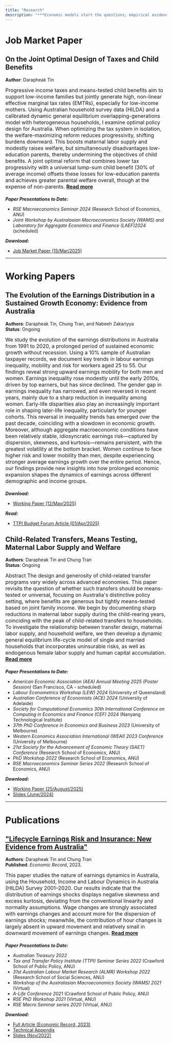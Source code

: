 ```yaml
---
title: "Research"
description: "***Economic models start the questions; empirical evidence brings the answers.***"
---
```


# Job Market Paper

## On the Joint Optimal Design of Taxes and Child Benefits

**Author**: Darapheak Tin
<!--
<div style="font-size:16px;">
Means-tested child benefits and progressive tax systems both aim to support low-income families, but often create high and non-linear effective marginal tax rate schedules. This paper explores the joint optimization of these systems within a dynamic general equilibrium model of overlapping generations, calibrated to Australia (2012-2018). The model incorporates household heterogeneity in family structure, age and number of children, female human capital, and uninsurable earnings risks. I find that a standalone optimal tax system would reduce tax progressivity, encouraging labor supply among highly educated women but increasing tax liabilities on low-income parents, thus undermining the objectives of child benefit programs. A jointly optimized system combines low tax progressivity and a universal lump-sum child benefit equal to 30% of median income (around AUD 18,000 in 2018), partly to offset the additional tax burdens on low-income parents. This integrated approach substantially improves overall and parental welfare, but non-parent households bear notable losses. A moderately reduced benefit, while not optimal, achieves welfare gains for parents with lower costs to non-parents. These findings highlight the importance of coordinating tax and child benefit policies to effectively support vulnerable parents, while cautioning against equity losses for non-parents when policies are optimized solely for overall welfare.
-->
<!--
While means-tested child benefit and progressive tax systems aim to support low-income families, my empirical analysis based on Australian household survey data (HILDA) reveals that their interaction creates high, non-linear effective marginal tax rates (EMTRs) for low-income mothers. Building on these findings, this paper examines the joint optimal design of tax and child benefit systems using a dynamic general equilibrium model of overlapping generations, calibrated to Australia (2012-2018). The model incorporates rich household heterogeneity in family structure, age and number of children, female human capital, and uninsurable earnings risks. I find that an optimal tax reform, focused solely on income tax, requires reducing tax progressivity, which encourages labor supply primarily among highly educated women. However, it also raises tax liabilities for low-income parents, thereby undermining the objectives of child benefit programs.

A joint optimal system combines reduced tax progressivity with a universal lump-sum child benefit set at approximately 30% of median income. While the more proportional tax scheme benefits high-education parents, the transfer—free from means-testing and double the average baseline payment—compensates low-income parent households for the increased tax liabilities. This approach significantly improves parental and overall welfare but shifts more of the tax burden onto non-parent households, causing them to experience notable losses. A moderately scaled-back benefit, though not optimal, yields welfare gains for parents at a lower cost to non-parents. These findings highlight the importance of coordinating tax and child benefit policies to effectively support vulnerable parents while cautioning against equity losses for non-parents when policies are optimized solely for overall welfare.
-->
<div class="abstract" style="font-size:16px;">
    <span class="abstract-text">
        Progressive income taxes and means-tested child benefits aim to support low-income families but jointly generate high, non-linear effective marginal tax rates (EMTRs), especially for low-income mothers. Using Australian household survey data (HILDA) and a calibrated dynamic general equilibrium overlapping-generations model with heterogeneous households, I examine optimal policy design for Australia. When optimizing the tax system in isolation, the welfare-maximizing reform reduces progressivity, shifting burdens downward. This boosts maternal labor supply and modestly raises welfare, but simultaneously disadvantages low-education parents, thereby undermining the objectives of child benefits. A joint optimal reform that combines lower tax progressivity with a universal lump-sum child benefit (30% of average income) offsets these losses for low-education parents and achieves greater parental welfare overall, though at the expense of non-parents. 
        <span class="more-text" style="display: none;">
             Moderately scaled-back transfers provide smaller but more fiscally sustainable gains. These findings highlight that optimizing taxes alone pushes against the aims of child-related transfers, demonstrating the importance of coordinated, sustainable tax–transfer design to balance efficiency and equity.
        </span>
    </span>
    <a href="#" class="read-more"><b>Read more</b></a>
</div>

<div style="font-size:14px;">

<div style="margin-top: 20px;"></div>

<b><i>Paper Presentations to Date:</i></b>  
- <i>RSE Macroeconomics Seminar 2024</i> (Research School of Economics, ANU)  
- <i>Joint Workshop by Australasian Macroeconomics Society (WAMS) and Laboratory for Aggregate Economics and Finance (LAEF)2024</i> (scheduled)

<div style="margin-top: 5px;"></div>

 <b><i>Download:</i></b> 
* <a href="/pdf/JMP_DarapheakTin_2024.pdf" target="_blank">Job Market Paper (15/Mar/2025)</a>
</div>

---

# Working Papers

## The Evolution of the Earnings Distribution in a Sustained Growth Economy: Evidence from Australia

**Authors**: Darapheak Tin, Chung Tran, and Nabeeh Zakariyya  
**Status**: Ongoing

<div style="font-size:16px;">
We study the evolution of the earnings distributions in Australia from 1991 to 2020, a prolonged period of sustained economic growth without recession. Using a 10% sample of Australian taxpayer records, we document key trends in labour earnings inequality, mobility and risk for workers aged 25 to 55. Our findings reveal strong upward earnings mobility for both men and women. Earnings inequality rose modestly until the early 2010s, driven by top earners, but has since declined. The gender gap in earnings inequality has narrowed, and even reversed in recent years, mainly due to a sharp reduction in inequality among women. Early-life disparities also play an increasingly important role in shaping later-life inequality, particularly for younger cohorts. This reversal in inequality trends has emerged over the past decade, coinciding with a slowdown in economic growth. Moreover, although aggregate macroeconomic conditions have been relatively stable, idiosyncratic earnings risk—captured by dispersion, skewness, and kurtosis—remains persistent, with the greatest volatility at the bottom bracket. Women continue to face higher risk and lower mobility than men, despite experiencing stronger average earnings growth over the entire period. Hence, our findings provide new insights into how prolonged economic expansion shapes the dynamics of earnings across different demographic and income groups.
</div>

<div style="font-size:14px;">

<div style="margin-top: 20px;"></div>

 <b><i>Download:</i></b> 
* <a href="/pdf/TinTranZakariyya2025_WP__The Evolution of the Earnings Distribution in Sustained Growth Economy.pdf" target="_blank">Working Paper (12/May/2025)</a>
</div>

<div style="font-size:14px;">

<div style="margin-top: 5px;"></div>

<b><i>Read:</i></b>  
* <a href="https://www.austaxpolicy.com/budget-forum-2025-winners-and-losers-in-australias-uninterrupted-growth-era-and-policy-implications/" target="_blank">TTPI Budget Forum Article (01/Apr/2025)</a>
</div>


## Child-Related Transfers, Means Testing, Maternal Labor Supply and Welfare

**Authors**: Darapheak Tin and Chung Tran  
**Status**: Ongoing
<!--
<div style="font-size:16px;">
Should government transfers to families with children be means-tested? We revisit this question from the unique Australian policy context, where average means-tested child benefits comprise up to 40% of the gross total income of low-income households, coinciding with the distinct M-shaped life cycle profile of labor supply for Australian mothers (Household survey data, HILDA 2001-2020). Motivated by these empirical facts, we explore the aggregate and distributive implications of means-testing and alternative child benefit designs quantitatively through a dynamic general equilibrium overlapping generations model of single and married households with children. Our simulation results demonstrate the significant adverse effects of means-testing on work incentives and human capital development among mothers. A structural reform that replaces the status quo means-tested system with a universal system improves female labor supply, output, and overall welfare while also garnering majority support. However, the universal system increases tax burden by 4 percentage points and negatively impacts single mothers—the intended beneficiaries—by reducing their net lifetime income and welfare. In our model, the inclusion of means-testing is essential for controlling fiscal costs and mitigating the adverse effects of higher taxes. Preserving the existing means-tested system and opting for incremental reforms could potentially result in modest improvements in output and welfare while ensuring a more equitable distribution of welfare gains. Hence, our findings highlight the complex trade-offs between efficiency and equity in designing child benefit programs.
-->

<div class="abstract" style="font-size:16px;">
    <span class="abstract-text">
        Abstract The design and generosity of child-related transfer programs vary widely across advanced economies. This paper revisits the question of whether such transfers should be means-tested or universal, focusing on Australia's distinctive policy setting, where benefits are generous but tightly means-tested based on joint family income. We begin by documenting sharp reductions in maternal labor supply during the child-rearing years, coinciding with the peak of child-related transfers to households. To investigate the relationship between transfer design, maternal labor supply, and household welfare, we then develop a dynamic general equilibrium life-cycle model of single and married households that incorporates uninsurable risks, as well as endogenous female labor supply and human capital accumulation. 
        <span class="more-text" style="display: none;">
            Our analysis reveals that replacing the current means-tested system with a universal scheme increases maternal labor supply, output, and ex-ante welfare, while also garnering majority support. However, this shift entails unintended distributional consequences: it substantially raises tax burdens and reduces the net lifetime income and welfare of single mothers. We show that either scaling back the generosity of the universal benefit or adopting incremental reforms—such as easing the phase-out rates of childcare subsidies—can achieve more equitable outcomes by containing fiscal costs. The latter approach, in particular, yields modest but inclusive welfare gains for both parents and non-parents. Taken together, our findings underscore the complex trade-offs between efficiency and equity, and suggest the importance of child-related policies in shaping maternal labor supply and household welfare.
        </span>
    </span>
    <a href="#" class="read-more"><b>Read more</b></a>
</div>

<div style="font-size:14px;">

<div style="margin-top: 20px;"></div>

<b><i>Paper Presentations to Date:</i></b>  
- <i>American Economic Association (AEA) Annual Meeting 2025 (Poster Session)</i> (San Francisco, CA - scheduled)
- <i>Labour Econometrics Workshop (LEW) 2024</i> (University of Queensland) 
- <i>Australian Conference of Economists (ACE) 2024</i> (University of Adelaide) 
- <i>Society for Computational Economics 30th International Conference on Computing in Economics and Finance (CEF) 2024</i> (Nanyang Technological Institute)
- <i>37th PhD Conference in Economics and Business 2023</i> (University of Melbourne)  
- <i>Western Economics Association International (WEAI) 2023 Conference</i> (University of Melbourne)  
- <i>21st Society for the Advancement of Economic Theory (SAET) Conference</i> (Research School of Economics, ANU)  
- <i>PhD Workshop 2022</i> (Research School of Economics, ANU)  
- <i>RSE Macroeconomics Seminar Series 2022</i> (Research School of Economics, ANU)  

<div style="margin-top: 5px;"></div>

<b><i>Download:</i></b>   
* <a href="/pdf/TinTran2024_WP__Child-Related Transfers Means Testing and Welfare__30092024.pdf" target="_blank">Working Paper (25/August/2025)</a>  
* <a href="/pdf/TinTran2024__Aggregate_Implications_of_Child_Related_Transfers_with_Means_Testing_Slides_TTPI2024.pdf" target="_blank">Slides (June/2024)</a>
</div>

<!--
This paper examines the evolution of earnings distribution over three decades of uninterrupted economic growth in Australia (1991-2020). Using a 10% sample of taxpayer records, we find moderate upward mobility and a narrowing gender earnings gap. However, earnings inequality has increased, primarily driven by growth at the top of the income distribution, with men experiencing higher levels of inequality than women. Our results further indicate that inequality is increasingly shaped by initial labor market entry conditions, reflecting a shift toward more persistent early-life disparities. Additionally, idiosyncratic earnings risk—measured through dispersion, skewness, and kurtosis of earnings shocks—remained persistent throughout this period. Women continue to face greater earnings risk and lower mobility than men, despite exhibiting stronger and more consistent earnings growth. These findings provide new insights into the implications of sustained economic growth for earnings inequality, mobility, and risk across different population segments in the absence of major economic recessions.
-->

---

# Publications

## ["Lifecycle Earnings Risk and Insurance: New Evidence from Australia"](https://doi.org/10.1111/1475-4932.12723)

**Authors**: Darapheak Tin and Chung Tran  
**Published**: *Economic Record*, 2023.

<!--
<div style="font-size:16px;">
  This paper studies the nature of earnings dynamics in Australia, using the Household, Income and Labour Dynamics in Australia (HILDA) Survey 2001–2020. Our results indicate that the distribution of earnings shocks displays negative skewness and excess kurtosis, deviating from the conventional linearity and normality assumptions. Wage changes are strongly associated with earnings changes and account more for the dispersion of earnings shocks; meanwhile, the contribution of hour changes is largely absent in upward movement and relatively small in downward movement of earnings changes. Furthermore, family and government insurance plays distinct roles in reducing exposure to earnings risk. Government insurance embedded in the targeted transfer system is important in mitigating the dispersion of shocks, whereas family insurance via income pooling and adjustment of secondary earners' labour market activities is dominant in reducing the magnitude and likelihood of extreme and rare shocks. The magnitude and persistence of earnings risk as well as the insurance role of family and government vary significantly across gender, marital, and parental status. Accounting for these non-Gaussian and non-linearity features is important for evaluating the insurance role of government transfer programmes.
-->

<div class="abstract" style="font-size:16px;">
    <span class="abstract-text">
        This paper studies the nature of earnings dynamics in Australia, using the Household, Income and Labour Dynamics in Australia (HILDA) Survey 2001–2020. Our results indicate that the distribution of earnings shocks displays negative skewness and excess kurtosis, deviating from the conventional linearity and normality assumptions. Wage changes are strongly associated with earnings changes and account more for the dispersion of earnings shocks; meanwhile, the contribution of hour changes is largely absent in upward movement and relatively small in downward movement of earnings changes.
        <span class="more-text" style="display: none;">
            Furthermore, family and government insurance plays distinct roles in reducing exposure to earnings risk. Government insurance embedded in the targeted transfer system is important in mitigating the dispersion of shocks, whereas family insurance via income pooling and adjustment of secondary earners' labour market activities is dominant in reducing the magnitude and likelihood of extreme and rare shocks. The magnitude and persistence of earnings risk as well as the insurance role of family and government vary significantly across gender, marital, and parental status. Accounting for these non-Gaussian and non-linearity features is important for evaluating the insurance role of government transfer programmes.
        </span>
    </span>
    <a href="#" class="read-more"><b>Read more</b></a>
</div>

<div style="font-size:14px;">

<div style="margin-top: 20px;"></div>

<b><i>Paper Presentations to Date:</i></b>
  
  - <i>Australian Treasury 2022</i>  
  - <i>Tax and Transfer Policy Institute (TTPI) Seminar Series 2022</i> (Crawford School of Public Policy, ANU)  
  - <i>31st Australian Labour Market Research (ALMR) Workshop 2022</i> (Research School of Social Sciences, ANU)
  - <i>Workshop of the Australasian Macroeconomics Society (WAMS) 2021</i> (Virtual)  
  - <i>A-Life Conference 2021</i> (Crawford School of Public Policy, ANU)  
  - <i>RSE PhD Workshop 2021</i> (Virtual, ANU)
  - <i>RSE Macro Seminar series 2020</i> (Virtual, ANU)  

<div style="margin-top: 5px;"></div>

<b><i>Download:</i></b>
* <a href="https://doi.org/10.1111/1475-4932.12723" target="_blank">Full Article (Economic Record, 2023)</a>  
* <a href="/pdf/Economic Record - Tin and Tran 2023 - Lifecycle Earnings Risk and Insurance  New Evidence from Australia__Technical Appendix.pdf" target="_blank">Technical Appendix</a>  
* <a href="/pdf/Lifecycle_Earnings_Risk__New_Evidence_from_Australia__2022__slides.pdf" target="_blank">Slides (Nov/2022)</a>
</div>

<br><br>

<!--
Means-tested child benefits and progressive tax systems both aim to support low-income families, but they often create high and non-linear effective marginal tax rate schedules. This paper explores the joint design of these systems in a dynamic general equilibrium model with overlapping generations that captures household heterogeneity in family structure, education, female human capital formation, child-related costs, and uninsurable earnings and longevity risks. The model is calibrated to the Australian economy (2012-2018), where means-tested lump sum child benefits constitute up to 40% of income for low-income households. I find that optimizing the tax system in isolation risks undermining the redistributive goals of child benefit programs. A joint design featuring low tax progressivity and a universal lump-sum child benefit of approximately 30% of median income (around AUD 18,000 in 2018) is optimal, significantly improving consumption allocative efficiency and overall welfare. However, the associated tax burden adversely impacts non-parent households, raising equity concerns. A less generous benefit, while not fully optimal, still provides welfare gains for parents and imposes considerably lower costs on non-parents. Conversely, overly generous child benefits lead to fiscal pressures that harm all households, including the intended beneficiaries. These findings highlight the importance of coordinating tax and child benefit policies to effectively support vulnerable parents, especially low-education single mothers.

<small>This text is smaller.</small>

<big>This text is bigger.</big>

<font size="2">This text is smaller than default.</font>




 This paper studies the nature of earnings dynamics in Australia, using the Household, Income and Labour Dynamics in Australia (HILDA) Survey 2001–2020. Our results indicate that the distribution of earnings shocks displays negative skewness and excess kurtosis, deviating from the conventional linearity and normality assumptions. Wage changes are strongly associated with earnings changes and account more for the dispersion of earnings shocks; meanwhile, the contribution of hour changes is largely absent in upward movement and relatively small in downward movement of earnings changes. Furthermore, family and government insurance plays distinct roles in reducing exposure to earnings risk. Government insurance embedded in the targeted transfer system is important in mitigating the dispersion of shocks, whereas family insurance via income pooling and adjustment of secondary earners' labour market activities is dominant in reducing the magnitude and likelihood of extreme and rare shocks. The magnitude and persistence of earnings risk as well as the insurance role of family and government vary significantly across gender, marital, and parental status. Accounting for these non-Gaussian and non-linearity features is important for evaluating the insurance role of government transfer programmes.

***Paper Presentations to Date***:  
- *A-Life Conference 2021* (Crawford School of Public Policy, ANU)  
- *RSE Macro Seminar series* (Virtual, ANU)  
- *Workshop of the Australasian Macroeconomics Society (WAMS) 2021*  
- *Treasury 2022*  
- *Tax and Transfer Policy Institute (TTPI) 2022* (ANU)  
- *Australian Labour Market Research (ALMR) Workshop 2022* (ANU)

***Download***: 
* <a href="https://doi.org/10.1111/1475-4932.12723" target="_blank">Full Article (Economic Record, 2023)</a>  
* <a href="/pdf/Economic Record - Tin and Tran 2023 - Lifecycle Earnings Risk and Insurance  New Evidence from Australia__Technical Appendix.pdf" target="_blank">Technical Appendix</a>  
* <a href="/pdf/Lifecycle_Earnings_Risk_Slides.pdf" target="_blank">Slides (11/2022)</a>
-->
